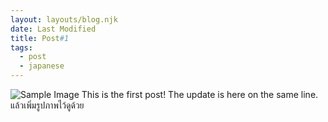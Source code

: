 ```yaml
---
layout: layouts/blog.njk
date: Last Modified
title: Post#1
tags:
  - post
  - japanese
---
```

![Sample Image](https://res.cloudinary.com/sdees-reallife/image/upload/v1741061073/IMG_1423_jjocvy.jpg)
This is the first post! The update is here on the same line. แล้วเพิ่มรูปภาพไว้ดูด้วย

